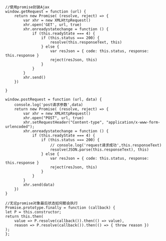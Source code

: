     //使用promise封装Ajax
    window.getRequest = function (url) {
        return new Promise( (resolve, reject) => {
            var xhr = new XMLHttpRequest()
            xhr.open('GET', url, true)
            xhr.onreadystatechange = function () {
                if (this.readyState === 4) {
                    if (this.status === 200) {
                        resolve(this.responseText, this)
                    } else {
                        var resJson = { code: this.status, response: this.response }
                        reject(resJson, this)
                    }
                }
            }
            xhr.send()
        })

    }

    window.postRequest = function (url, data) {
        console.log('post请求参数',data)
        return new Promise( (resolve, reject) => {
            var xhr = new XMLHttpRequest()
            xhr.open("POST", url, true)
            xhr.setRequestHeader("Content-type", "application/x-www-form-urlencoded");
            xhr.onreadystatechange = function () {
                if (this.readyState === 4) {
                    if (this.status === 200) {
                        // console.log('request请求成功',this.responseText)
                        resolve(JSON.parse(this.responseText), this)
                    } else {
                        var resJson = { code: this.status, response: this.response }
                        reject(resJson, this)
                    }
                }
            }
            xhr.send(data)
        })
    }

    //无论promise对象最后状态如何都会执行
    Promise.prototype.finally = function (callback) {
    let P = this.constructor;
    return this.then(
        value => P.resolve(callback()).then(() => value),
        reason => P.resolve(callback()).then(() => { throw reason })
    );
    };


